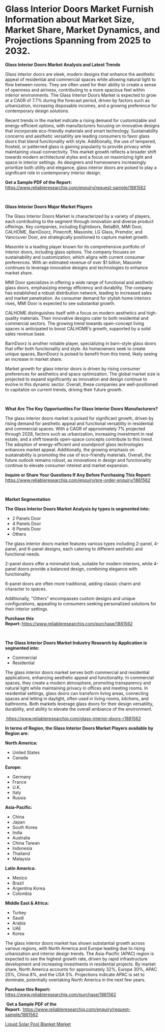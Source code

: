 <p><h1>Glass Interior Doors Market Furnish Information about Market Size, Market Share, Market Dynamics, and Projections Spanning from 2025 to 2032.</h1></p><p><strong>Glass Interior Doors Market Analysis and Latest Trends</strong></p>
<p><p>Glass interior doors are sleek, modern designs that enhance the aesthetic appeal of residential and commercial spaces while allowing natural light to flow between rooms. They are often used for their ability to create a sense of openness and airiness, contributing to a more spacious feel within interior environments. The Glass Interior Doors Market is expected to grow at a CAGR of 7.7% during the forecast period, driven by factors such as urbanization, increasing disposable incomes, and a growing preference for contemporary design solutions.</p><p>Recent trends in the market indicate a rising demand for customizable and energy-efficient options, with manufacturers focusing on innovative designs that incorporate eco-friendly materials and smart technology. Sustainability concerns and aesthetic versatility are leading consumers to favor glass doors that blend functionality with style. Additionally, the use of tempered, frosted, or patterned glass is gaining popularity to provide privacy while maintaining visual connectivity. This market growth reflects a broader shift towards modern architectural styles and a focus on maximizing light and space in interior settings. As designers and homeowners increasingly prioritize both utility and elegance, glass interior doors are poised to play a significant role in contemporary interior design.</p></p>
<p><strong>Get a Sample PDF of the Report:&nbsp;</strong> <a href="https://www.reliableresearchiq.com/enquiry/request-sample/1881562?utm_campaign=3524&utm_medium=2&utm_source=Github&utm_content=ia&utm_term=05042025&utm_id=glass-interior-doors">https://www.reliableresearchiq.com/enquiry/request-sample/1881562</a></p>
<p>&nbsp;</p>
<p><strong>Glass Interior Doors Major Market Players</strong></p>
<p><p>The Glass Interior Doors Market is characterized by a variety of players, each contributing to the segment through innovation and diverse product offerings. Key companies, including Eightdoors, ReliaBilt, MMI Door, CALHOME, BarnDoorz, Pinecroft, Masonite, LG Glass, Premdor, and Vancouver Door, are strategically positioned to capture market growth.</p><p>Masonite is a leading player known for its comprehensive portfolio of interior doors, including glass options. The company focuses on sustainability and customization, which aligns with current consumer preferences. With an estimated revenue of over $1 billion, Masonite continues to leverage innovative designs and technologies to enhance market share.</p><p>MMI Door specializes in offering a wide range of functional and aesthetic glass doors, emphasizing energy efficiency and durability. The company has established a robust distribution network, leading to increased sales and market penetration. As consumer demand for stylish home interiors rises, MMI Door is expected to see substantial growth.</p><p>CALHOME distinguishes itself with a focus on modern aesthetics and high-quality materials. Their innovative designs cater to both residential and commercial sectors. The growing trend towards open-concept living spaces is anticipated to boost CALHOME’s growth, supported by a solid sales revenue base.</p><p>BarnDoorz is another notable player, specializing in barn-style glass doors that offer both functionality and style. As homeowners seek to create unique spaces, BarnDoorz is poised to benefit from this trend, likely seeing an increase in market share.</p><p>Market growth for glass interior doors is driven by rising consumer preferences for aesthetics and space optimization. The global market size is projected to expand significantly as innovation and design continue to evolve in this dynamic sector. Overall, these companies are well-positioned to capitalize on current trends, driving their future growth.</p></p>
<p>&nbsp;</p>
<p><strong>What Are The Key Opportunities For Glass Interior Doors Manufacturers?</strong></p>
<p><p>The glass interior doors market is poised for significant growth, driven by rising demand for aesthetic appeal and functional versatility in residential and commercial spaces. With a CAGR of approximately 7% projected through 2028, factors such as urbanization, increasing investment in real estate, and a shift towards open-space concepts contribute to this trend. The adoption of energy-efficient and soundproof glass technologies enhances market appeal. Additionally, the growing emphasis on sustainability is promoting the use of eco-friendly materials. Overall, the future outlook remains robust, as innovations in design and functionality continue to elevate consumer interest and market expansion.</p></p>
<p><strong>Inquire or Share Your Questions If Any Before Purchasing This Report:</strong> <a href="https://www.reliableresearchiq.com/enquiry/pre-order-enquiry/1881562?utm_campaign=3524&utm_medium=2&utm_source=Github&utm_content=ia&utm_term=05042025&utm_id=glass-interior-doors">https://www.reliableresearchiq.com/enquiry/pre-order-enquiry/1881562</a></p>
<p>&nbsp;</p>
<p><strong>Market Segmentation</strong></p>
<p><strong>The Glass Interior Doors Market Analysis by types is segmented into:</strong></p>
<p><ul><li>2 Panels Door</li><li>4 Panels Door</li><li>6 Panels Door</li><li>Others</li></ul></p>
<p><p>The glass interior doors market features various types including 2-panel, 4-panel, and 6-panel designs, each catering to different aesthetic and functional needs. </p><p>2-panel doors offer a minimalist look, suitable for modern interiors, while 4-panel doors provide a balanced design, combining elegance with functionality. </p><p>6-panel doors are often more traditional, adding classic charm and character to spaces. </p><p>Additionally, "Others" encompasses custom designs and unique configurations, appealing to consumers seeking personalized solutions for their interior settings.</p></p>
<p><strong>Purchase this Report:&nbsp;</strong><a href="https://www.reliableresearchiq.com/purchase/1881562?utm_campaign=3524&utm_medium=2&utm_source=Github&utm_content=ia&utm_term=05042025&utm_id=glass-interior-doors">https://www.reliableresearchiq.com/purchase/1881562</a></p>
<p>&nbsp;</p>
<p><strong>The Glass Interior Doors Market Industry Research by Application is segmented into:</strong></p>
<p><ul><li>Commercial</li><li>Residential</li></ul></p>
<p><p>The glass interior doors market serves both commercial and residential applications, enhancing aesthetic appeal and functionality. In commercial spaces, they create a modern atmosphere, promoting transparency and natural light while maintaining privacy in offices and meeting rooms. In residential settings, glass doors can transform living areas, connecting spaces and letting in daylight, often used in living rooms, kitchens, and bathrooms. Both markets leverage glass doors for their design versatility, durability, and ability to elevate the overall ambiance of the environment.</p></p>
<p><a href="https://www.reliableresearchiq.com/glass-interior-doors-r1881562?utm_campaign=3524&utm_medium=2&utm_source=Github&utm_content=ia&utm_term=05042025&utm_id=glass-interior-doors">&nbsp;https://www.reliableresearchiq.com/glass-interior-doors-r1881562</a></p>
<p><strong>In terms of Region, the Glass Interior Doors Market Players available by Region are:</strong></p>
<p>
    <p> <strong> North America: </strong>
        <ul>
            <li>United States</li>
            <li>Canada</li>
        </ul>
        </p> 
    <p> <strong> Europe: </strong>
        <ul>
            <li>Germany</li>
            <li>France</li>
            <li>U.K.</li>
            <li>Italy</li>
            <li>Russia</li>
        </ul>
        </p> 
    <p> <strong> Asia-Pacific: </strong>
        <ul>
            <li>China</li>
            <li>Japan</li>
            <li>South Korea</li>
            <li>India</li>
            <li>Australia</li>
            <li>China Taiwan</li>
            <li>Indonesia</li>
            <li>Thailand</li>
            <li>Malaysia</li>
        </ul>
        </p> 
    <p> <strong> Latin America: </strong>
        <ul>
            <li>Mexico</li>
            <li>Brazil</li>
            <li>Argentina Korea</li>
            <li>Colombia</li>
        </ul>
        </p> 
    <p> <strong> Middle East & Africa: </strong>
        <ul>
            <li>Turkey</li>
            <li>Saudi</li>
            <li>Arabia</li>
            <li>UAE</li>
            <li>Korea</li>
        </ul>
    </p>
    </p>
<p><p>The glass interior doors market has shown substantial growth across various regions, with North America and Europe leading due to rising urbanization and interior design trends. The Asia-Pacific (APAC) region is expected to see the highest growth rate, driven by rapid infrastructure development and increasing investments in residential projects. By market share, North America accounts for approximately 32%, Europe 30%, APAC 25%, China 8%, and the USA 5%. Projections indicate APAC is set to dominate, potentially overtaking North America in the next few years.</p></p>
<p><strong>Purchase this Report: </strong><a href="https://www.reliableresearchiq.com/purchase/1881562?utm_campaign=3524&utm_medium=2&utm_source=Github&utm_content=ia&utm_term=05042025&utm_id=glass-interior-doors">https://www.reliableresearchiq.com/purchase/1881562</a></p>
<p>&nbsp;<strong>Get a Sample PDF of the Report:&nbsp;&nbsp;</strong><a href="https://www.reliableresearchiq.com/enquiry/request-sample/1881562?utm_campaign=3524&utm_medium=2&utm_source=Github&utm_content=ia&utm_term=05042025&utm_id=glass-interior-doors">https://www.reliableresearchiq.com/enquiry/request-sample/1881562</a></p>
<p><strong></strong></p>
<p><p><a href="https://github.com/osamhcombre/Market-Research-Report-List-1/blob/main/liquid-solar-pool-blanket-market.md?utm_campaign=3524&utm_medium=2&utm_source=Github&utm_content=ia&utm_term=05042025&utm_id=glass-interior-doors">Liquid Solar Pool Blanket Market</a></p></p>